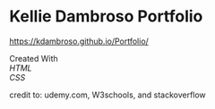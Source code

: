 # Kellie Dambroso Portfolio
https://kdambroso.github.io/Portfolio/

Created With  
_HTML  
CSS_  


credit to: udemy.com, W3schools, and stackoverflow
